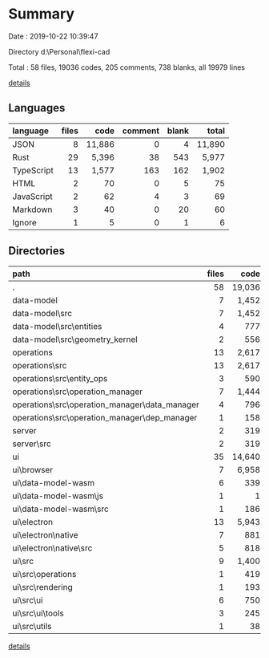 # Summary

Date : 2019-10-22 10:39:47

Directory d:\Personal\flexi-cad

Total : 58 files,  19036 codes, 205 comments, 738 blanks, all 19979 lines

[details](details.md)

## Languages
| language | files | code | comment | blank | total |
| :--- | ---: | ---: | ---: | ---: | ---: |
| JSON | 8 | 11,886 | 0 | 4 | 11,890 |
| Rust | 29 | 5,396 | 38 | 543 | 5,977 |
| TypeScript | 13 | 1,577 | 163 | 162 | 1,902 |
| HTML | 2 | 70 | 0 | 5 | 75 |
| JavaScript | 2 | 62 | 4 | 3 | 69 |
| Markdown | 3 | 40 | 0 | 20 | 60 |
| Ignore | 1 | 5 | 0 | 1 | 6 |

## Directories
| path | files | code | comment | blank | total |
| :--- | ---: | ---: | ---: | ---: | ---: |
| . | 58 | 19,036 | 205 | 738 | 19,979 |
| data-model | 7 | 1,452 | 6 | 141 | 1,599 |
| data-model\src | 7 | 1,452 | 6 | 141 | 1,599 |
| data-model\src\entities | 4 | 777 | 1 | 71 | 849 |
| data-model\src\geometry_kernel | 2 | 556 | 4 | 57 | 617 |
| operations | 13 | 2,617 | 9 | 238 | 2,864 |
| operations\src | 13 | 2,617 | 9 | 238 | 2,864 |
| operations\src\entity_ops | 3 | 590 | 3 | 26 | 619 |
| operations\src\operation_manager | 7 | 1,444 | 5 | 137 | 1,586 |
| operations\src\operation_manager\data_manager | 4 | 796 | 2 | 81 | 879 |
| operations\src\operation_manager\dep_manager | 1 | 158 | 3 | 18 | 179 |
| server | 2 | 319 | 21 | 27 | 367 |
| server\src | 2 | 319 | 21 | 27 | 367 |
| ui | 35 | 14,640 | 169 | 330 | 15,139 |
| ui\browser | 7 | 6,958 | 5 | 6 | 6,969 |
| ui\data-model-wasm | 6 | 339 | 1 | 75 | 415 |
| ui\data-model-wasm\js | 1 | 1 | 0 | 1 | 2 |
| ui\data-model-wasm\src | 1 | 186 | 1 | 53 | 240 |
| ui\electron | 13 | 5,943 | 151 | 103 | 6,197 |
| ui\electron\native | 7 | 881 | 143 | 86 | 1,110 |
| ui\electron\native\src | 5 | 818 | 0 | 81 | 899 |
| ui\src | 9 | 1,400 | 12 | 146 | 1,558 |
| ui\src\operations | 1 | 419 | 0 | 49 | 468 |
| ui\src\rendering | 1 | 193 | 5 | 17 | 215 |
| ui\src\ui | 6 | 750 | 7 | 74 | 831 |
| ui\src\ui\tools | 3 | 245 | 5 | 30 | 280 |
| ui\src\utils | 1 | 38 | 0 | 6 | 44 |

[details](details.md)